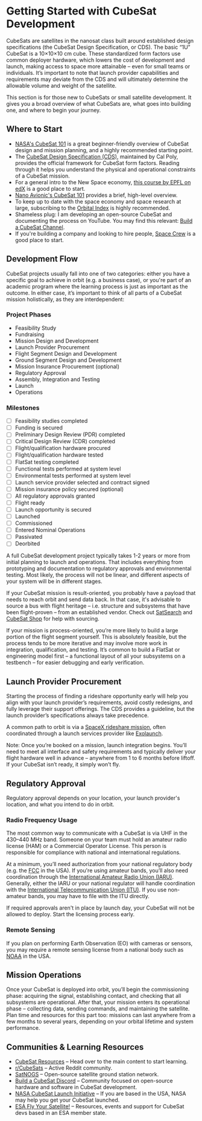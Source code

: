# Getting Started with CubeSat Development

CubeSats are satellites in the nanosat class built around established design specifications (the CubeSat Design Specification, or CDS). The basic “1U” CubeSat is a 10×10×10 cm cube. These standardized form factors use common deployer hardware, which lowers the cost of development and launch, making access to space more attainable – even for small teams or individuals. It’s important to note that launch provider capabilities and requirements may deviate from the CDS and will ultimately determine the allowable volume and weight of the satellite.

This section is for those new to CubeSats or small satellite development. It gives you a broad overview of what CubeSats are, what goes into building one, and where to begin your journey.

## Where to Start

- [NASA's CubeSat 101](https://www.nasa.gov/sites/default/files/atoms/files/cubesat_101_508.pdf) is a great beginner-friendly overview of CubeSat design and mission planning, and a highly recommended starting point.
- The [CubeSat Design Specification (CDS)](https://www.cubesat.org/cubesatinfo), maintained by Cal Poly, provides the official framework for CubeSat form factors. Reading through it helps you understand the physical and operational constraints of a CubeSat mission.
- For a general intro to the New Space economy, [this course by EPFL on edX](https://www.edx.org/learn/economics/ecole-polytechnique-federale-de-lausanne-new-space-economy) is a good place to start.
- [Nano Avionic's CubeSat 101](nanoavionics.com/blog/cubesat-101-the-comprehensive-guide-to-understanding-satellite-technology) provides a brief, high-level overview.
- To keep up to date with the space economy and space research at large, subscribing to the [Orbital Index](https://orbitalindex.com/) is highly recommended.
- Shameless plug: I am developing an open-source CubeSat and documenting the process on YouTube. You may find this relevant: [Build a CubeSat Channel](https://www.youtube.com/@buildacubesat).
- If you're building a company and looking to hire people, [Space Crew](https://spacecrew.com/) is a good place to start.

## Development Flow

CubeSat projects usually fall into one of two categories: either you have a specific goal to achieve in orbit (e.g. a business case), or you're part of an academic program where the learning process is just as important as the outcome. In either case, it’s important to think of all parts of a CubeSat mission holistically, as they are interdependent:

### Project Phases

- Feasibility Study
- Fundraising
- Mission Design and Development
- Launch Provider Procurement
- Flight Segment Design and Development
- Ground Segment Design and Development
- Mission Insurance Procurement (optional)
- Regulatory Approval
- Assembly, Integration and Testing
- Launch
- Operations

### Milestones

- [ ] Feasibility studies completed
- [ ] Funding is secured
- [ ] Preliminary Design Review (PDR) completed
- [ ] Critical Design Review (CDR) completed
- [ ] Flight/qualification hardware procured
- [ ] Flight/qualification hardware tested
- [ ] FlatSat testing completed
- [ ] Functional tests performed at system level
- [ ] Environmental tests performed at system level
- [ ] Launch service provider selected and contract signed
- [ ] Mission insurance policy secured (optional)
- [ ] All regulatory approvals granted
- [ ] Flight ready
- [ ] Launch opportunity is secured
- [ ] Launched
- [ ] Commissioned
- [ ] Entered Nominal Operations
- [ ] Passivated
- [ ] Deorbited

A full CubeSat development project typically takes 1-2 years or more from initial planning to launch and operations. That includes everything from prototyping and documentation to regulatory approvals and environmental testing. Most likely, the process will not be linear, and different aspects of your system will be in different stages.

If your CubeSat mission is result-oriented, you probably have a payload that needs to reach orbit and send data back. In that case, it's advisable to source a bus with flight heritage – i.e. structure and subsystems that have been flight-proven – from an established vendor. Check out [SatSearch](https://satsearch.co/) and [CubeSat Shop](https://www.cubesatshop.com/) for help with sourcing.

If your mission is process-oriented, you’re more likely to build a large portion of the flight segment yourself. This is absolutely feasible, but the process tends to be more iterative and may involve more work in integration, qualification, and testing. It’s common to build a FlatSat or engineering model first – a functional layout of all your subsystems on a testbench – for easier debugging and early verification.

## Launch Provider Procurement

Starting the process of finding a rideshare opportunity early will help you align with your launch provider’s requirements, avoid costly redesigns, and fully leverage their support offerings. The CDS provides a guideline, but the launch provider’s specifications always take precedence.

A common path to orbit is via a [SpaceX rideshare mission](https://www.spacex.com/rideshare), often coordinated through a launch services provider like [Exolaunch](https://exolaunch.com/).

Note: Once you’re booked on a mission, launch integration begins. You’ll need to meet all interface and safety requirements and typically deliver your flight hardware well in advance – anywhere from 1 to 6 months before liftoff. If your CubeSat isn’t ready, it simply won’t fly.

## Regulatory Approval

Regulatory approval depends on your location, your launch provider's location, and what you intend to do in orbit.

### Radio Frequency Usage

The most common way to communicate with a CubeSat is via UHF in the 430–440 MHz band. Someone on your team must hold an amateur radio license (HAM) or a Commercial Operator License. This person is responsible for compliance with national and international regulations.

At a minimum, you’ll need authorization from your national regulatory body (e.g. the [FCC](https://www.fcc.gov/document/guidance-obtaining-licenses-small-satellites) in the USA). If you're using amateur bands, you’ll also need coordination through the [International Amateur Radio Union (IARU)](https://www.iaru.org/on-the-air/satellites/). Generally, either the IARU or your national regulator will handle coordination with the [International Telecommunication Union (ITU)](https://www.itu.int/en/ITU-R/space/support/smallsat/Pages/default.aspx). If you use non-amateur bands, you may have to file with the ITU directly.

If required approvals aren't in place by launch day, your CubeSat will not be allowed to deploy. Start the licensing process early.

### Remote Sensing

If you plan on performing Earth Observation (EO) with cameras or sensors, you may require a remote sensing license from a national body such as [NOAA](https://space.commerce.gov/regulations/commercial-remote-sensing-regulatory-affairs/licensing/) in the USA.

## Mission Operations

Once your CubeSat is deployed into orbit, you’ll begin the commissioning phase: acquiring the signal, establishing contact, and checking that all subsystems are operational. After that, your mission enters its operational phase – collecting data, sending commands, and maintaining the satellite. Plan time and resources for this part too: missions can last anywhere from a few months to several years, depending on your orbital lifetime and system performance.

## Communities & Learning Resources

- [CubeSat Resources](/topics/) – Head over to the main content to start learning.
- [r/CubeSats](https://www.reddit.com/r/CubeSats/) – Active Reddit community.  
- [SatNOGS](https://satnogs.org/) – Open-source satellite ground station network.  
- [Build a CubeSat Discord](https://discord.gg/yeusgM75ys) – Community focused on open-source hardware and software in CubeSat development.
- [NASA CubeSat Launch Initiative](https://www.nasa.gov/kennedy/launch-services-program/cubesat-launch-initiative) – If you are based in the USA, NASA may help you get your CubeSat launched.
- [ESA Fly Your Satellite!](https://www.esa.int/Education/CubeSats_-_Fly_Your_Satellite) – Resources, events and support for CubeSat devs based in an ESA member state.

